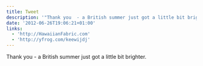 ```yaml
---
title: Tweet
description: '"Thank you  - a British summer just got a little bit brighter. "'
date: '2012-06-26T19:06:21+01:00'
links:
  - 'http://HawaiianFabric.com'
  - 'http://yfrog.com/keewijdj'
---
```

Thank you  - a British summer just got a little bit brighter. 

